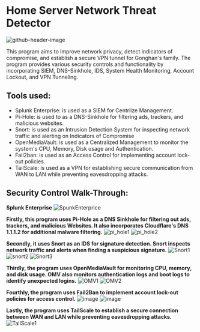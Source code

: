 # Home Server Network Threat Detector
  
![github-header-image](https://github.com/Li1816/Home-Server-Network-Threat-Detector/assets/155325489/2eaa419a-ad3d-4075-9f36-7c3e04732826)

<p>This program aims to improve network privacy, detect indicators of compromise, and establish a secure VPN tunnel for Gonghan's family. The program provides various security controls and functionality by incorporating SIEM, DNS-Sinkhole, IDS, System Health Monitoring, Account Lockout, and VPN Tunneling.  
  
## Tools used:
- Splunk Enterprise: is used as a SIEM for Centrlize Management. 
- Pi-Hole: is used to as a DNS-Sinkhole for filtering ads, trackers, and malicious websites. 
- Snort: is used as an Intrusion Detection System for inspecting network traffic and alerting on Indicators of Compromise
- OpenMediaVault: is used as a Centralized Management to monitor the system's CPU, Memory, Disk usage and Authentication. 
- Fail2ban: is used as an Access Control for implementing account lock-out policies.
- TailScale: is used as a VPN for establishing secure communication from WAN to LAN while preventing eavesdropping attacks.


## Security Control Walk-Through:

**Splunk Enterprise**
![SpunkEnterprice](https://github.com/Li1816/Home-Server-Network-Threat-Detector/assets/155325489/bae035cd-002a-4adb-b29a-f946e6b470ca)

**Firstly, this program uses Pi-Hole as a DNS Sinkhole for filtering out ads, trackers, and malicious Websites. It also incorporates Cloudflare's DNS 1.1.1.2 for additional malware filtering.**
![pi_hole1](https://github.com/Li1816/Home-Server-Network-Threat-Detector/assets/155325489/a86436cc-9dc8-4446-93d9-ba3a53482ef2)
![pi_hole2](https://github.com/Li1816/Home-Server-Network-Threat-Detector/assets/155325489/bc082801-99c1-4f18-8203-0f460fd67dfa)

**Secondly, it uses Snort as an IDS for signature detection. Snort inspects network traffic and alerts when finding a suspicious signature.**
![Snort1](https://github.com/Li1816/Home-Server-Network-Threat-Detector/assets/155325489/826a84d7-3748-45ff-be01-5e5313859b07)
![snort2](https://github.com/Li1816/Home-Server-Network-Threat-Detector/assets/155325489/bc234aea-ab60-48f8-9b8d-8804da1ff1ba)
![Snort3](https://github.com/Li1816/Home-Server-Network-Threat-Detector/assets/155325489/8cdf79c2-f50b-4d7f-ad6e-52ab8c915fe2)

**Thirdly, the program uses OpenMediaVault for monitoring CPU, memory, and disk usage. OMV also monitors authentication logs and boot logs to identify unexpected logins.**
![OMV1](https://github.com/Li1816/Home-Server-Network-Threat-Detector/assets/155325489/c9f558f9-a228-472f-91ed-be42782f0012)
![OMV2](https://github.com/Li1816/Home-Server-Network-Threat-Detector/assets/155325489/c5d46a08-fba8-4200-a943-9f7cf33b11a8)

**Fourthly, the program uses Fail2Ban to implement account lock-out policies for access control.**
![image](https://github.com/Li1816/Home-Server-Network-Threat-Detector/assets/155325489/72b6667b-7e0d-4648-bf93-120766f03cf2)
![image](https://github.com/Li1816/Home-Server-Network-Threat-Detector/assets/155325489/0b619f5f-aeab-4bce-9055-981f4837eb66)

**Lastly, the program uses TailScale to establish a secure connection between WAN and LAN while preventing eavesdropping attacks.**
![TailScale1](https://github.com/Li1816/Home-Server-Network-Threat-Detector/assets/155325489/0c6cecfc-4a6e-4037-8c7d-b483e0d401ff)





